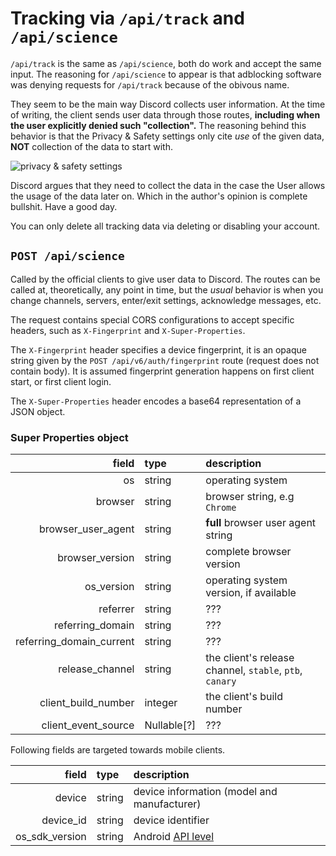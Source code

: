# Tracking via `/api/track` and `/api/science`

`/api/track` is the same as `/api/science`, both do work and accept the
same input. The reasoning for `/api/science` to appear is that adblocking
software was denying requests for `/api/track` because of the obivous name.

They seem to be the main way Discord collects user information. At the time of
writing, the client sends user data through those routes, **including when the
user explicitly denied such "collection".** The reasoning behind this behavior
is that the Privacy & Safety settings only cite *use* of the given data, **NOT**
collection of the data to start with.

![privacy & safety settings](https://catgirl.estrogen.fun/i/eq5w3chk.png)

Discord argues that they need to collect the data in the case the User
allows the usage of the data later on. Which in the author's opinion is complete
bullshit. Have a good day.

You can only delete all tracking data via deleting or disabling your account.

## `POST /api/science`

Called by the official clients to give user data to Discord.
The routes can be called at, theoretically, any point in time, but the *usual*
behavior is when you change channels, servers, enter/exit settings, acknowledge
messages, etc.

The request contains special CORS configurations to accept specific headers,
such as `X-Fingerprint` and `X-Super-Properties`.

The `X-Fingerprint` header specifies a device fingerprint, it is an opaque
string given by the `POST /api/v6/auth/fingerprint` route (request does not
contain body). It is assumed fingerprint generation happens on first client
start, or first client login.

The `X-Super-Properties` header encodes a base64 representation of a JSON
object.

### Super Properties object

| field | type | description |
| --: | :-- | :-- |
| os | string | operating system |
| browser | string | browser string, e.g `Chrome` |
| browser\_user\_agent | string | **full** browser user agent string |
| browser\_version | string | complete browser version |
| os\_version | string | operating system version, if available |
| referrer | string | ??? |
| referring\_domain | string | ??? |
| referring\_domain\_current | string | ??? |
| release\_channel | string | the client's release channel, `stable`, `ptb`, `canary` |
| client\_build\_number | integer | the client's build number |
| client\_event\_source | Nullable[?] | ??? |

Following fields are targeted towards mobile clients.

| field | type | description |
| --: | :-- | :-- |
| device | string | device information (model and manufacturer) |
| device\_id | string | device identifier |
| os\_sdk\_version | string | Android [API level] |

[api level]: https://en.wikipedia.org/wiki/Android_version_history
